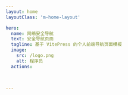 ```yaml
---
layout: home
layoutClass: 'm-home-layout'

hero:
  name: 网络安全导航
  text: 安全导航页面
  tagline: 基于 VitePress 的个人前端导航页面模板
  image:
    src: /logo.png
    alt: 程序员
  actions:
    
    

---
```


<style>
/*爱的魔力转圈圈*/
.m-home-layout .image-src:hover {
  transform: translate(-50%, -50%) rotate(666turn);
  transition: transform 59s 1s cubic-bezier(0.3, 0, 0.8, 1);
}

.m-home-layout .details small {
  opacity: 0.8;
}

.m-home-layout .bottom-small {
  display: block;
  margin-top: 2em;
  text-align: right;
}
</style>
